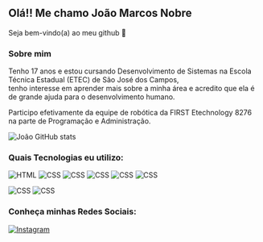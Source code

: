 ## Olá!! Me chamo João Marcos Nobre
Seja bem-vindo(a) ao meu github 👋

### Sobre mim
Tenho 17 anos e estou cursando Desenvolvimento de Sistemas na Escola Técnica Estadual (ETEC) de São José dos Campos, <br/> tenho interesse em aprender mais sobre a minha área e acredito que ela é de grande ajuda para o desenvolvimento humano. <br>

Participo efetivamente da equipe de robótica da FIRST Etechnology 8276 na parte de Programação e Administração.

![João GitHub stats](https://github-readme-stats.vercel.app/api?username=JoaoMNobre12&show_icons=true&theme=tokyonight) 

### Quais Tecnologias eu utilizo:

![HTML](https://img.shields.io/badge/HTML-239120?style=for-the-badge&logo=html5&logoColor=white
)
![CSS](https://img.shields.io/badge/CSS-239120?&style=for-the-badge&logo=css3&logoColor=white
)
![CSS](https://img.shields.io/badge/Python-14354C?style=for-the-badge&logo=python&logoColor=white
)
![CSS](https://img.shields.io/badge/PHP-777BB4?style=for-the-badge&logo=php&logoColor=white
)
![CSS](https://img.shields.io/badge/MySQL-00000F?style=for-the-badge&logo=mysql&logoColor=white
)
![CSS](https://img.shields.io/badge/C%23-239120?style=for-the-badge&logo=c-sharp&logoColor=white
)


![CSS](https://img.shields.io/badge/Microsoft_PowerPoint-B7472A?style=for-the-badge&logo=microsoft-powerpoint&logoColor=white
)
![CSS](https://img.shields.io/badge/Microsoft_Word-2B579A?style=for-the-badge&logo=microsoft-word&logoColor=white
)

### Conheça minhas Redes Sociais:

[![Instagram](https://img.shields.io/badge/Instagram-E4405F?style=for-the-badge&logo=instagram&logoColor=white
)](https://www.instagram.com/jmarcosnobre/)
